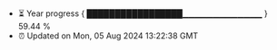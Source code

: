 - ⏳ Year progress { █████████████████▁▁▁▁▁▁▁▁▁▁▁▁▁ } 59.44 %
- ⏰ Updated on Mon, 05 Aug 2024 13:22:38 GMT

